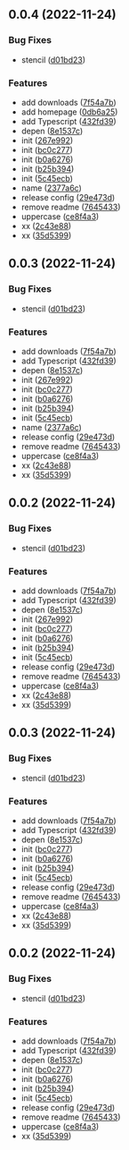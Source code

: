 ## 0.0.4 (2022-11-24)


### Bug Fixes

* stencil ([d01bd23](https://github.com/PengBoUESTC/FE-should-know/commit/d01bd23bb0f01804ddf553d054b8563206b10786))


### Features

* add downloads ([7f54a7b](https://github.com/PengBoUESTC/FE-should-know/commit/7f54a7b5b4c7a29b89e1701ed9b01d9fbfe897d7))
* add homepage ([0db6a25](https://github.com/PengBoUESTC/FE-should-know/commit/0db6a259d2294fd9cb286f3c53c525734e11ffe0))
* add Typescript ([432fd39](https://github.com/PengBoUESTC/FE-should-know/commit/432fd39788ae729caf7fa6428fd33bc31eef8cc9))
* depen ([8e1537c](https://github.com/PengBoUESTC/FE-should-know/commit/8e1537cebdf8eb5574d3b2fed5ea3d6be6a04830))
* init ([267e992](https://github.com/PengBoUESTC/FE-should-know/commit/267e9928bde353bfc875297b5d275a8b87f3f09c))
* init ([bc0c277](https://github.com/PengBoUESTC/FE-should-know/commit/bc0c27770d473d34cdc846afb70b6737b2eadf70))
* init ([b0a6276](https://github.com/PengBoUESTC/FE-should-know/commit/b0a6276993302e1161dfe673f6eaa181e53d8731))
* init ([b25b394](https://github.com/PengBoUESTC/FE-should-know/commit/b25b39431cb382bedaed468bf4df4466236b9afc))
* init ([5c45ecb](https://github.com/PengBoUESTC/FE-should-know/commit/5c45ecbd16acbedd4e09e1377ee4d9fd8715f1bf))
* name ([2377a6c](https://github.com/PengBoUESTC/FE-should-know/commit/2377a6c4cfa9de277f8bf2156cffcd3b5d6b9838))
* release config ([29e473d](https://github.com/PengBoUESTC/FE-should-know/commit/29e473deaa1bba428bcd57cb235c146c12f5e61a))
* remove readme ([7645433](https://github.com/PengBoUESTC/FE-should-know/commit/76454337b8f7135a67370b2dd0e7066b4192c223))
* uppercase ([ce8f4a3](https://github.com/PengBoUESTC/FE-should-know/commit/ce8f4a3ac024fdc9ab106c81e4e3155a5ff4568a))
* xx ([2c43e88](https://github.com/PengBoUESTC/FE-should-know/commit/2c43e8817cebcc09b3407c22bd3f3f683e4c9079))
* xx ([35d5399](https://github.com/PengBoUESTC/FE-should-know/commit/35d5399ffe6cc94c60b63add780feaaed5f25bbc))



## 0.0.3 (2022-11-24)


### Bug Fixes

* stencil ([d01bd23](https://github.com/PengBoUESTC/FE-should-know/commit/d01bd23bb0f01804ddf553d054b8563206b10786))


### Features

* add downloads ([7f54a7b](https://github.com/PengBoUESTC/FE-should-know/commit/7f54a7b5b4c7a29b89e1701ed9b01d9fbfe897d7))
* add Typescript ([432fd39](https://github.com/PengBoUESTC/FE-should-know/commit/432fd39788ae729caf7fa6428fd33bc31eef8cc9))
* depen ([8e1537c](https://github.com/PengBoUESTC/FE-should-know/commit/8e1537cebdf8eb5574d3b2fed5ea3d6be6a04830))
* init ([267e992](https://github.com/PengBoUESTC/FE-should-know/commit/267e9928bde353bfc875297b5d275a8b87f3f09c))
* init ([bc0c277](https://github.com/PengBoUESTC/FE-should-know/commit/bc0c27770d473d34cdc846afb70b6737b2eadf70))
* init ([b0a6276](https://github.com/PengBoUESTC/FE-should-know/commit/b0a6276993302e1161dfe673f6eaa181e53d8731))
* init ([b25b394](https://github.com/PengBoUESTC/FE-should-know/commit/b25b39431cb382bedaed468bf4df4466236b9afc))
* init ([5c45ecb](https://github.com/PengBoUESTC/FE-should-know/commit/5c45ecbd16acbedd4e09e1377ee4d9fd8715f1bf))
* name ([2377a6c](https://github.com/PengBoUESTC/FE-should-know/commit/2377a6c4cfa9de277f8bf2156cffcd3b5d6b9838))
* release config ([29e473d](https://github.com/PengBoUESTC/FE-should-know/commit/29e473deaa1bba428bcd57cb235c146c12f5e61a))
* remove readme ([7645433](https://github.com/PengBoUESTC/FE-should-know/commit/76454337b8f7135a67370b2dd0e7066b4192c223))
* uppercase ([ce8f4a3](https://github.com/PengBoUESTC/FE-should-know/commit/ce8f4a3ac024fdc9ab106c81e4e3155a5ff4568a))
* xx ([2c43e88](https://github.com/PengBoUESTC/FE-should-know/commit/2c43e8817cebcc09b3407c22bd3f3f683e4c9079))
* xx ([35d5399](https://github.com/PengBoUESTC/FE-should-know/commit/35d5399ffe6cc94c60b63add780feaaed5f25bbc))



## 0.0.2 (2022-11-24)


### Bug Fixes

* stencil ([d01bd23](https://github.com/PengBoUESTC/FE-should-know/commit/d01bd23bb0f01804ddf553d054b8563206b10786))


### Features

* add downloads ([7f54a7b](https://github.com/PengBoUESTC/FE-should-know/commit/7f54a7b5b4c7a29b89e1701ed9b01d9fbfe897d7))
* add Typescript ([432fd39](https://github.com/PengBoUESTC/FE-should-know/commit/432fd39788ae729caf7fa6428fd33bc31eef8cc9))
* depen ([8e1537c](https://github.com/PengBoUESTC/FE-should-know/commit/8e1537cebdf8eb5574d3b2fed5ea3d6be6a04830))
* init ([267e992](https://github.com/PengBoUESTC/FE-should-know/commit/267e9928bde353bfc875297b5d275a8b87f3f09c))
* init ([bc0c277](https://github.com/PengBoUESTC/FE-should-know/commit/bc0c27770d473d34cdc846afb70b6737b2eadf70))
* init ([b0a6276](https://github.com/PengBoUESTC/FE-should-know/commit/b0a6276993302e1161dfe673f6eaa181e53d8731))
* init ([b25b394](https://github.com/PengBoUESTC/FE-should-know/commit/b25b39431cb382bedaed468bf4df4466236b9afc))
* init ([5c45ecb](https://github.com/PengBoUESTC/FE-should-know/commit/5c45ecbd16acbedd4e09e1377ee4d9fd8715f1bf))
* release config ([29e473d](https://github.com/PengBoUESTC/FE-should-know/commit/29e473deaa1bba428bcd57cb235c146c12f5e61a))
* remove readme ([7645433](https://github.com/PengBoUESTC/FE-should-know/commit/76454337b8f7135a67370b2dd0e7066b4192c223))
* uppercase ([ce8f4a3](https://github.com/PengBoUESTC/FE-should-know/commit/ce8f4a3ac024fdc9ab106c81e4e3155a5ff4568a))
* xx ([2c43e88](https://github.com/PengBoUESTC/FE-should-know/commit/2c43e8817cebcc09b3407c22bd3f3f683e4c9079))
* xx ([35d5399](https://github.com/PengBoUESTC/FE-should-know/commit/35d5399ffe6cc94c60b63add780feaaed5f25bbc))



## 0.0.3 (2022-11-24)


### Bug Fixes

* stencil ([d01bd23](https://github.com/PengBoUESTC/FE-should-know/commit/d01bd23bb0f01804ddf553d054b8563206b10786))


### Features

* add downloads ([7f54a7b](https://github.com/PengBoUESTC/FE-should-know/commit/7f54a7b5b4c7a29b89e1701ed9b01d9fbfe897d7))
* add Typescript ([432fd39](https://github.com/PengBoUESTC/FE-should-know/commit/432fd39788ae729caf7fa6428fd33bc31eef8cc9))
* depen ([8e1537c](https://github.com/PengBoUESTC/FE-should-know/commit/8e1537cebdf8eb5574d3b2fed5ea3d6be6a04830))
* init ([bc0c277](https://github.com/PengBoUESTC/FE-should-know/commit/bc0c27770d473d34cdc846afb70b6737b2eadf70))
* init ([b0a6276](https://github.com/PengBoUESTC/FE-should-know/commit/b0a6276993302e1161dfe673f6eaa181e53d8731))
* init ([b25b394](https://github.com/PengBoUESTC/FE-should-know/commit/b25b39431cb382bedaed468bf4df4466236b9afc))
* init ([5c45ecb](https://github.com/PengBoUESTC/FE-should-know/commit/5c45ecbd16acbedd4e09e1377ee4d9fd8715f1bf))
* release config ([29e473d](https://github.com/PengBoUESTC/FE-should-know/commit/29e473deaa1bba428bcd57cb235c146c12f5e61a))
* remove readme ([7645433](https://github.com/PengBoUESTC/FE-should-know/commit/76454337b8f7135a67370b2dd0e7066b4192c223))
* uppercase ([ce8f4a3](https://github.com/PengBoUESTC/FE-should-know/commit/ce8f4a3ac024fdc9ab106c81e4e3155a5ff4568a))
* xx ([2c43e88](https://github.com/PengBoUESTC/FE-should-know/commit/2c43e8817cebcc09b3407c22bd3f3f683e4c9079))
* xx ([35d5399](https://github.com/PengBoUESTC/FE-should-know/commit/35d5399ffe6cc94c60b63add780feaaed5f25bbc))



## 0.0.2 (2022-11-24)


### Bug Fixes

* stencil ([d01bd23](https://github.com/PengBoUESTC/FE-should-know/commit/d01bd23bb0f01804ddf553d054b8563206b10786))


### Features

* add downloads ([7f54a7b](https://github.com/PengBoUESTC/FE-should-know/commit/7f54a7b5b4c7a29b89e1701ed9b01d9fbfe897d7))
* add Typescript ([432fd39](https://github.com/PengBoUESTC/FE-should-know/commit/432fd39788ae729caf7fa6428fd33bc31eef8cc9))
* depen ([8e1537c](https://github.com/PengBoUESTC/FE-should-know/commit/8e1537cebdf8eb5574d3b2fed5ea3d6be6a04830))
* init ([bc0c277](https://github.com/PengBoUESTC/FE-should-know/commit/bc0c27770d473d34cdc846afb70b6737b2eadf70))
* init ([b0a6276](https://github.com/PengBoUESTC/FE-should-know/commit/b0a6276993302e1161dfe673f6eaa181e53d8731))
* init ([b25b394](https://github.com/PengBoUESTC/FE-should-know/commit/b25b39431cb382bedaed468bf4df4466236b9afc))
* init ([5c45ecb](https://github.com/PengBoUESTC/FE-should-know/commit/5c45ecbd16acbedd4e09e1377ee4d9fd8715f1bf))
* release config ([29e473d](https://github.com/PengBoUESTC/FE-should-know/commit/29e473deaa1bba428bcd57cb235c146c12f5e61a))
* remove readme ([7645433](https://github.com/PengBoUESTC/FE-should-know/commit/76454337b8f7135a67370b2dd0e7066b4192c223))
* uppercase ([ce8f4a3](https://github.com/PengBoUESTC/FE-should-know/commit/ce8f4a3ac024fdc9ab106c81e4e3155a5ff4568a))
* xx ([35d5399](https://github.com/PengBoUESTC/FE-should-know/commit/35d5399ffe6cc94c60b63add780feaaed5f25bbc))



